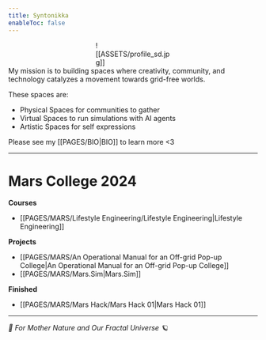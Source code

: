 ```yaml
---
title: Syntonikka
enableToc: false
---
```

<div style="width: 30%; margin: 0 auto;">
![[ASSETS/profile_sd.jpg]]
</div>
My mission is to building spaces where creativity, community, and technology catalyzes a movement towards grid-free worlds. 

These spaces are:
- Physical Spaces for communities to gather
- Virtual Spaces to run simulations with AI agents
- Artistic Spaces for self expressions

Please see my [[PAGES/BIO|BIO]] to learn more <3

---
# Mars College 2024
**Courses**
- [[PAGES/MARS/Lifestyle Engineering/Lifestyle Engineering|Lifestyle Engineering]]

**Projects**
- [[PAGES/MARS/An Operational Manual for an Off-grid Pop-up College|An Operational Manual for an Off-grid Pop-up College]]
- [[PAGES/MARS/Mars.Sim|Mars.Sim]]

**Finished**
- [[PAGES/MARS/Mars Hack/Mars Hack 01|Mars Hack 01]]

---
*🌱 For Mother Nature and Our Fractal Universe 🪐*